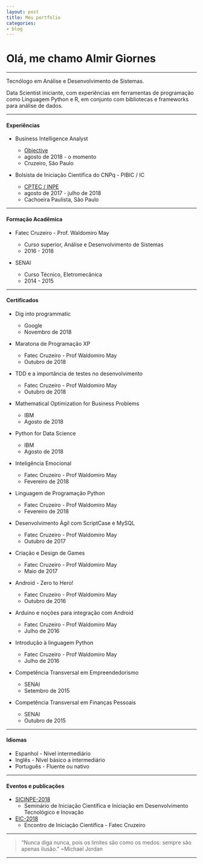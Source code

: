 ```yaml
---
layout: post
title: Meu portfolio
categories:
- blog
---
```


# Olá, me chamo Almir Giornes

---

Tecnólogo em Análise e Desenvolvimento de Sistemas.

Data Scientist iniciante, com experiências em ferramentas de programação como Linguagem Python e R, em conjunto com bibliotecas e frameworks para análise de dados.

---
#### Experiências

- Business Intelligence Analyst
  - [Objective](https://www.object1ve.com/)
  - agosto de 2018 - o momento
  - Cruzeiro, São Paulo

- Bolsista de Iniciação Científica do CNPq - PIBIC / IC
  - [CPTEC / INPE](http://www.inpe.br/)
  - agosto de 2017 - julho de 2018
  - Cachoeira Paulista, São Paulo

---

#### Formação Acadêmica

- Fatec Cruzeiro - Prof. Waldomiro May
  - Curso superior, Análise e Desenvolvimento de Sistemas
  - 2016 - 2018


- SENAI
  - Curso Técnico, Eletromecânica
  - 2014 - 2015

---

#### Certificados 
- Dig into programmatic
  - Google
  - Novembro de 2018

- Maratona de Programação XP
  - Fatec Cruzeiro - Prof Waldomiro May
  - Outubro de 2018

- TDD e a importância de testes no desenvolvimento
  - Fatec Cruzeiro - Prof Waldomiro May
  - Outubro de 2018

- Mathematical Optimization for Business Problems
  - IBM
  - Agosto de 2018

- Python for Data Science
  - IBM
  - Agosto de 2018

- Inteligência Emocional
  - Fatec Cruzeiro - Prof Waldomiro May
  - Fevereiro de 2018

- Linguagem de Programação Python
  - Fatec Cruzeiro - Prof Waldomiro May
  - Fevereiro de 2018

- Desenvolvimento Ágil com ScriptCase e MySQL
  - Fatec Cruzeiro - Prof Waldomiro May
  - Outubro de 2017

- Criação e Design de Games
  - Fatec Cruzeiro - Prof Waldomiro May
  - Maio de 2017

- Android - Zero to Hero!
  - Fatec Cruzeiro - Prof Waldomiro May
  - Outubro de 2016

- Arduino e noções para integração com Android
  - Fatec Cruzeiro - Prof Waldomiro May
  - Julho de 2016

- Introdução à linguagem Python
  - Fatec Cruzeiro - Prof Waldomiro May
  - Julho de 2016

- Competência Transversal em Empreendedorismo
  - SENAI
  - Setembro de 2015

- Competência Transversal em Finanças Pessoais
  - SENAI
  - Outubro de 2015

---
#### Idiomas
- Espanhol - Nível intermediário
- Inglês - Nível básico a intermediário
- Português - Fluente ou nativo

---

#### Eventos e publicações

- [SICINPE-2018](http://www.inpe.br/bolsas/arquivos/PROGRAMA_SICINPE_2018.pdf)
  * Seminário de Iniciação Científica e Iniciação em Desenvolvimento Tecnológico e Inovação
- [EIC-2018](https://www.fateccruzeiro.edu.br/eic/)
  * Encontro de Iniciação Científica - Fatec Cruzeiro

---

> “Nunca diga nunca, pois os limites são como os medos: sempre são apenas ilusão.” ~Michael Jordan

---
